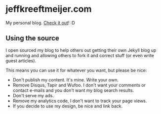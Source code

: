 # jeffkreeftmeijer.com

My personal blog. [Check it out](http://jeffkreeftmeijer.com)! :D

## Using the source

I open sourced my blog to help others out getting their own Jekyll blog up and running and allowing others to fork it and correct stuff (or even write guest articles).

This means you can use it for whatever you want, but please be nice:

* Don't publish my content. It's mine. Write your own.
* Remove Disqus, Tapir and Wufoo. I don't want your comments or contact e-mails and you don't want my blog search results.
* Don't serve my ads.
* Remove my analytics code, I don't want to track your page views.
* If you decide to use my design, be nice and link back.